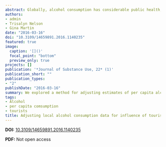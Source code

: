 ```yaml
---
abstract: Globally, alcohol consumption has considerable public health, social, and economic costs. Per capita alcohol sales data are the most accurate means of quantifying consumption, but can overestimate local consumption in areas of high tourism. The goal of this research was to investigate a method for adjusting estimates of per capita alcohol consumption for tourist influence in 26 census divisions (CD) in British Columbia, Canada. Modifying estimates involved calculating temporally weighted annual tourist populations for each CD, enumerating the proportion of tourists to local populations, and using this proportion to derive local per capita consumption modified for tourist alcohol consumption. The adjustments for tourist influence decreased consumption estimates by approximately 2% provincially and between 1% and 16%, regionally. This research provides a foundational model for estimating temporally weighted regional tourist populations and applying them to adjust alcohol consumption estimates.
authors:
- admin
- Trisalyn Nelson
- Gina Martin
date: "2016-03-16"
doi: "10.3109/14659891.2016.1140235"
featured: true
image:
  caption: '[]()'
  focal_point: "bottom"
  preview_only: true
projects: []
publication: '*Journal of Substance Use, 22* (1)'
publication_short: ""
publication_types:
- "2"
publishDate: "2016-03-16"
summary: We explored a method for adjusting estimates of per capita alcohol consumption for tourist influence in 26 census divisions (CD) in British Columbia, Canada. The adjustments for tourist influence decreased consumption estimates by approximately 2% provincially and between 1% and 16%, regionally.
tags:
- Alcohol
- per capita comsumption
- tourists
title: Adjusting local alcohol consumption data for influence of tourists
---
```



**DOI:** [10.3109/14659891.2016.1140235](https://doi.org/10.3109/14659891.2016.1140235)

**PDF:** Not open access
